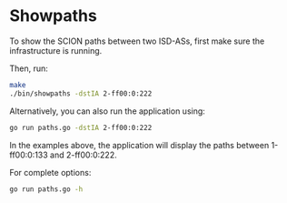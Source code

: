 # Showpaths

To show the SCION paths between two ISD-ASs, first make sure the infrastructure is running.

Then, run:

```bash
make
./bin/showpaths -dstIA 2-ff00:0:222
```

Alternatively, you can also run the application using:

```bash
go run paths.go -dstIA 2-ff00:0:222
```

In the examples above, the application will display the paths between 1-ff00:0:133 and
2-ff00:0:222.

For complete options:

```bash
go run paths.go -h
```
